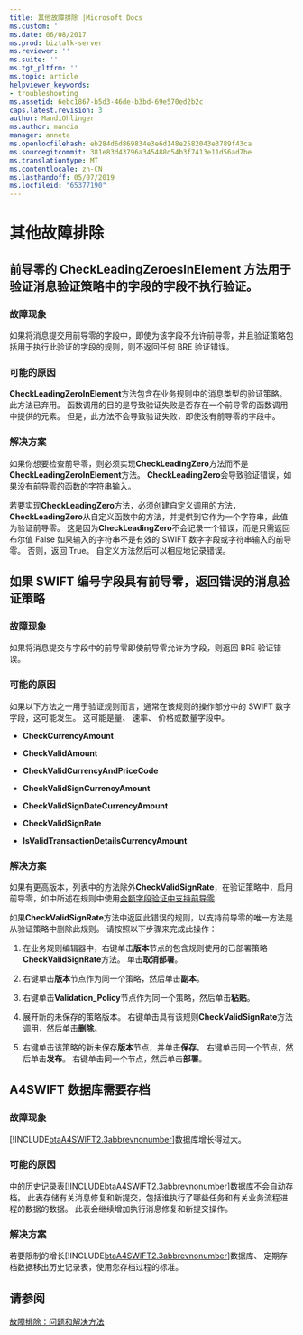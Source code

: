 ```yaml
---
title: 其他故障排除 |Microsoft Docs
ms.custom: ''
ms.date: 06/08/2017
ms.prod: biztalk-server
ms.reviewer: ''
ms.suite: ''
ms.tgt_pltfrm: ''
ms.topic: article
helpviewer_keywords:
- troubleshooting
ms.assetid: 6ebc1867-b5d3-46de-b3bd-69e570ed2b2c
caps.latest.revision: 3
author: MandiOhlinger
ms.author: mandia
manager: anneta
ms.openlocfilehash: eb284d6d869834e3e6d148e2582043e3789f43ca
ms.sourcegitcommit: 381e83d43796a345488d54b3f7413e11d56ad7be
ms.translationtype: MT
ms.contentlocale: zh-CN
ms.lasthandoff: 05/07/2019
ms.locfileid: "65377190"
---
```

# <a name="miscellaneous-troubleshooting"></a>其他故障排除
## <a name="leading-zeroes-validation-is-not-performed-for-fields-that-use-the-checkleadingzeroesinelement-method-to-validate-a-field-in-the-message-validation-policy"></a>前导零的 CheckLeadingZeroesInElement 方法用于验证消息验证策略中的字段的字段不执行验证。  
  
### <a name="symptom"></a>故障现象  
 如果将消息提交用前导零的字段中，即使为该字段不允许前导零，并且验证策略包括用于执行此验证的字段的规则，则不返回任何 BRE 验证错误。  
  
### <a name="possible-cause"></a>可能的原因  
 **CheckLeadingZeroInElement**方法包含在业务规则中的消息类型的验证策略。 此方法已弃用。 函数调用的目的是导致验证失败是否存在一个前导零的函数调用中提供的元素。 但是，此方法不会导致验证失败，即使没有前导零的字段中。  
  
### <a name="solution"></a>解决方案  
 如果你想要检查前导零，则必须实现**CheckLeadingZero**方法而不是**CheckLeadingZeroInElement**方法。 **CheckLeadingZero**会导致验证错误，如果没有前导零的函数的字符串输入。  
  
 若要实现**CheckLeadingZero**方法，必须创建自定义调用的方法， **CheckLeadingZero**从自定义函数中的方法，并提供到它作为一个字符串，此值为验证前导零。 这是因为**CheckLeadingZero**不会记录一个错误，而是只需返回布尔值 False 如果输入的字符串不是有效的 SWIFT 数字字段或字符串输入的前导零。 否则，返回 True。 自定义方法然后可以相应地记录错误。  
  
## <a name="an-error-is-returned-by-the-message-validation-policy-if-the-swift-number-field-has-a-leading-zero"></a>如果 SWIFT 编号字段具有前导零，返回错误的消息验证策略  
  
### <a name="symptom"></a>故障现象  
 如果将消息提交与字段中的前导零即使前导零允许为字段，则返回 BRE 验证错误。  
  
### <a name="possible-cause"></a>可能的原因  
 如果以下方法之一用于验证规则而言，通常在该规则的操作部分中的 SWIFT 数字字段，这可能发生。 这可能是量、 速率、 价格或数量字段中。  
  
-   **CheckCurrencyAmount**  
  
-   **CheckValidAmount**  
  
-   **CheckValidCurrencyAndPriceCode**  
  
-   **CheckValidSignCurrencyAmount**  
  
-   **CheckValidSignDateCurrencyAmount**  
  
-   **CheckValidSignRate**  
  
-   **IsValidTransactionDetailsCurrencyAmount**  
  
### <a name="solution"></a>解决方案  
 如果有更高版本，列表中的方法除外**CheckValidSignRate**，在验证策略中，启用前导零，如中所述在规则中使用[金额字段验证中支持前导零](../../adapters-and-accelerators/accelerator-swift/supporting-leading-zeros-in-amount-field-validations.md).  
  
 如果**CheckValidSignRate**方法中返回此错误的规则，以支持前导零的唯一方法是从验证策略中删除此规则。 请按照以下步骤来完成此操作：  
  
1.  在业务规则编辑器中，右键单击**版本**节点的包含规则使用的已部署策略**CheckValidSignRate**方法。 单击**取消部署**。  
  
2.  右键单击**版本**节点作为同一个策略，然后单击**副本**。  
  
3.  右键单击**Validation_Policy**节点作为同一个策略，然后单击**粘贴**。  
  
4.  展开新的未保存的策略版本。 右键单击具有该规则**CheckValidSignRate**方法调用，然后单击**删除**。  
  
5.  右键单击该策略的新未保存**版本**节点，并单击**保存**。 右键单击同一个节点，然后单击**发布**。 右键单击同一个节点，然后单击**部署**。  
  
## <a name="a4swift-database-requires-archiving"></a>A4SWIFT 数据库需要存档  
  
### <a name="symptom"></a>故障现象  
 [!INCLUDE[btaA4SWIFT2.3abbrevnonumber](../../includes/btaa4swift2-3abbrevnonumber-md.md)]数据库增长得过大。  
  
### <a name="possible-cause"></a>可能的原因  
 中的历史记录表[!INCLUDE[btaA4SWIFT2.3abbrevnonumber](../../includes/btaa4swift2-3abbrevnonumber-md.md)]数据库不会自动存档。 此表存储有关消息修复和新提交，包括谁执行了哪些任务和有关业务流程进程的数据的数据。 此表会继续增加执行消息修复和新提交操作。  
  
### <a name="solution"></a>解决方案  
 若要限制的增长[!INCLUDE[btaA4SWIFT2.3abbrevnonumber](../../includes/btaa4swift2-3abbrevnonumber-md.md)]数据库、 定期存档数据移出历史记录表，使用您存档过程的标准。  
  
## <a name="see-also"></a>请参阅  
 [故障排除：问题和解决方法](../../adapters-and-accelerators/accelerator-swift/troubleshooting-issues-and-resolutions1.md)
